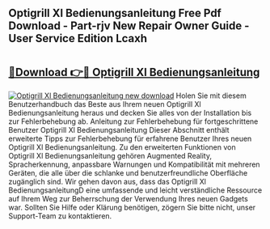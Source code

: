 ## Optigrill Xl Bedienungsanleitung Free Pdf Download - Part-rjv New Repair Owner Guide - User Service Edition Lcaxh

# <h2><a href="http://df3tkgh.blite.top/?on=Optigrill+Xl+Bedienungsanleitung">🔗Download 👉🔴 Optigrill Xl Bedienungsanleitung</a></h2>

[![Optigrill Xl Bedienungsanleitung new download](https://i.imgur.com/lujVjoI.png)](http://df3tkgh.blite.top/?on=Optigrill+Xl+Bedienungsanleitung)
Holen Sie mit diesem Benutzerhandbuch das Beste aus Ihrem neuen Optigrill Xl Bedienungsanleitung heraus und decken Sie alles von der Installation bis zur Fehlerbehebung ab. Anleitung zur Fehlerbehebung für fortgeschrittene Benutzer Optigrill Xl Bedienungsanleitung Dieser Abschnitt enthält erweiterte Tipps zur Fehlerbehebung für erfahrene Benutzer Ihres neuen Optigrill Xl Bedienungsanleitung. Zu den erweiterten Funktionen von Optigrill Xl Bedienungsanleitung gehören Augmented Reality, Spracherkennung, anpassbare Warnungen und Kompatibilität mit mehreren Geräten, die alle über die schlanke und benutzerfreundliche Oberfläche zugänglich sind. Wir gehen davon aus, dass das Optigrill Xl BedienungsanleitungD eine umfassende und leicht verständliche Ressource auf Ihrem Weg zur Beherrschung der Verwendung Ihres neuen Gadgets war. Sollten Sie Hilfe oder Klärung benötigen, zögern Sie bitte nicht, unser Support-Team zu kontaktieren.
